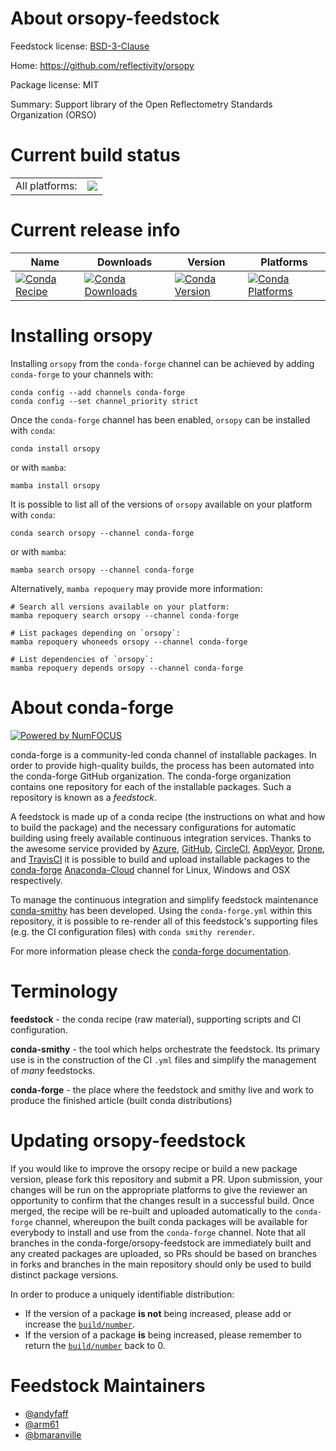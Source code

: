 About orsopy-feedstock
======================

Feedstock license: [BSD-3-Clause](https://github.com/conda-forge/orsopy-feedstock/blob/main/LICENSE.txt)

Home: https://github.com/reflectivity/orsopy

Package license: MIT

Summary: Support library of the Open Reflectometry Standards Organization (ORSO)

Current build status
====================


<table><tr><td>All platforms:</td>
    <td>
      <a href="https://dev.azure.com/conda-forge/feedstock-builds/_build/latest?definitionId=20576&branchName=main">
        <img src="https://dev.azure.com/conda-forge/feedstock-builds/_apis/build/status/orsopy-feedstock?branchName=main">
      </a>
    </td>
  </tr>
</table>

Current release info
====================

| Name | Downloads | Version | Platforms |
| --- | --- | --- | --- |
| [![Conda Recipe](https://img.shields.io/badge/recipe-orsopy-green.svg)](https://anaconda.org/conda-forge/orsopy) | [![Conda Downloads](https://img.shields.io/conda/dn/conda-forge/orsopy.svg)](https://anaconda.org/conda-forge/orsopy) | [![Conda Version](https://img.shields.io/conda/vn/conda-forge/orsopy.svg)](https://anaconda.org/conda-forge/orsopy) | [![Conda Platforms](https://img.shields.io/conda/pn/conda-forge/orsopy.svg)](https://anaconda.org/conda-forge/orsopy) |

Installing orsopy
=================

Installing `orsopy` from the `conda-forge` channel can be achieved by adding `conda-forge` to your channels with:

```
conda config --add channels conda-forge
conda config --set channel_priority strict
```

Once the `conda-forge` channel has been enabled, `orsopy` can be installed with `conda`:

```
conda install orsopy
```

or with `mamba`:

```
mamba install orsopy
```

It is possible to list all of the versions of `orsopy` available on your platform with `conda`:

```
conda search orsopy --channel conda-forge
```

or with `mamba`:

```
mamba search orsopy --channel conda-forge
```

Alternatively, `mamba repoquery` may provide more information:

```
# Search all versions available on your platform:
mamba repoquery search orsopy --channel conda-forge

# List packages depending on `orsopy`:
mamba repoquery whoneeds orsopy --channel conda-forge

# List dependencies of `orsopy`:
mamba repoquery depends orsopy --channel conda-forge
```


About conda-forge
=================

[![Powered by
NumFOCUS](https://img.shields.io/badge/powered%20by-NumFOCUS-orange.svg?style=flat&colorA=E1523D&colorB=007D8A)](https://numfocus.org)

conda-forge is a community-led conda channel of installable packages.
In order to provide high-quality builds, the process has been automated into the
conda-forge GitHub organization. The conda-forge organization contains one repository
for each of the installable packages. Such a repository is known as a *feedstock*.

A feedstock is made up of a conda recipe (the instructions on what and how to build
the package) and the necessary configurations for automatic building using freely
available continuous integration services. Thanks to the awesome service provided by
[Azure](https://azure.microsoft.com/en-us/services/devops/), [GitHub](https://github.com/),
[CircleCI](https://circleci.com/), [AppVeyor](https://www.appveyor.com/),
[Drone](https://cloud.drone.io/welcome), and [TravisCI](https://travis-ci.com/)
it is possible to build and upload installable packages to the
[conda-forge](https://anaconda.org/conda-forge) [Anaconda-Cloud](https://anaconda.org/)
channel for Linux, Windows and OSX respectively.

To manage the continuous integration and simplify feedstock maintenance
[conda-smithy](https://github.com/conda-forge/conda-smithy) has been developed.
Using the ``conda-forge.yml`` within this repository, it is possible to re-render all of
this feedstock's supporting files (e.g. the CI configuration files) with ``conda smithy rerender``.

For more information please check the [conda-forge documentation](https://conda-forge.org/docs/).

Terminology
===========

**feedstock** - the conda recipe (raw material), supporting scripts and CI configuration.

**conda-smithy** - the tool which helps orchestrate the feedstock.
                   Its primary use is in the construction of the CI ``.yml`` files
                   and simplify the management of *many* feedstocks.

**conda-forge** - the place where the feedstock and smithy live and work to
                  produce the finished article (built conda distributions)


Updating orsopy-feedstock
=========================

If you would like to improve the orsopy recipe or build a new
package version, please fork this repository and submit a PR. Upon submission,
your changes will be run on the appropriate platforms to give the reviewer an
opportunity to confirm that the changes result in a successful build. Once
merged, the recipe will be re-built and uploaded automatically to the
`conda-forge` channel, whereupon the built conda packages will be available for
everybody to install and use from the `conda-forge` channel.
Note that all branches in the conda-forge/orsopy-feedstock are
immediately built and any created packages are uploaded, so PRs should be based
on branches in forks and branches in the main repository should only be used to
build distinct package versions.

In order to produce a uniquely identifiable distribution:
 * If the version of a package **is not** being increased, please add or increase
   the [``build/number``](https://docs.conda.io/projects/conda-build/en/latest/resources/define-metadata.html#build-number-and-string).
 * If the version of a package **is** being increased, please remember to return
   the [``build/number``](https://docs.conda.io/projects/conda-build/en/latest/resources/define-metadata.html#build-number-and-string)
   back to 0.

Feedstock Maintainers
=====================

* [@andyfaff](https://github.com/andyfaff/)
* [@arm61](https://github.com/arm61/)
* [@bmaranville](https://github.com/bmaranville/)

